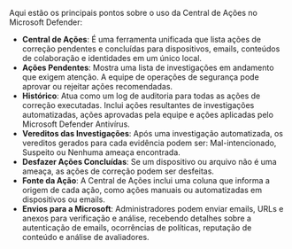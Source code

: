 Aqui estão os principais pontos sobre o uso da Central de Ações no Microsoft Defender:

- **Central de Ações**: É uma ferramenta unificada que lista ações de correção pendentes e concluídas para dispositivos, emails, conteúdos de colaboração e identidades em um único local.
- **Ações Pendentes**: Mostra uma lista de investigações em andamento que exigem atenção. A equipe de operações de segurança pode aprovar ou rejeitar ações recomendadas.
- **Histórico**: Atua como um log de auditoria para todas as ações de correção executadas. Inclui ações resultantes de investigações automatizadas, ações aprovadas pela equipe e ações aplicadas pelo Microsoft Defender Antivírus.
- **Vereditos das Investigações**: Após uma investigação automatizada, os vereditos gerados para cada evidência podem ser: Mal-intencionado, Suspeito ou Nenhuma ameaça encontrada.
- **Desfazer Ações Concluídas**: Se um dispositivo ou arquivo não é uma ameaça, as ações de correção podem ser desfeitas.
- **Fonte da Ação**: A Central de Ações inclui uma coluna que informa a origem de cada ação, como ações manuais ou automatizadas em dispositivos ou emails.
- **Envios para a Microsoft**: Administradores podem enviar emails, URLs e anexos para verificação e análise, recebendo detalhes sobre a autenticação de emails, ocorrências de políticas, reputação de conteúdo e análise de avaliadores.

